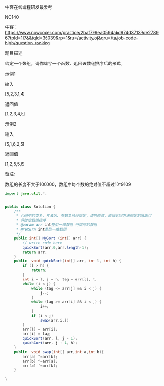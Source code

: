 牛客在线编程研发最爱考

NC140

牛客：https://www.nowcoder.com/practice/2baf799ea0594abd974d37139de27896?tpId=117&&tqId=36039&rp=1&ru=/activity/oj&qru=/ta/job-code-high/question-ranking



题目描述

给定一个数组，请你编写一个函数，返回该数组排序后的形式。



示例1

输入

[5,2,3,1,4]

返回值

[1,2,3,4,5]



示例2

输入

[5,1,6,2,5]

返回值

[1,2,5,5,6]



备注:

数组的长度不大于100000，数组中每个数的绝对值不超过10^9109



````java
import java.util.*;


public class Solution {
    /**
     * 代码中的类名、方法名、参数名已经指定，请勿修改，直接返回方法规定的值即可
     * 将给定数组排序
     * @param arr int整型一维数组 待排序的数组
     * @return int整型一维数组
     */
    public int[] MySort (int[] arr) {
        // write code here
        quickSort(arr,0,arr.length-1);
        return arr;
    }
    public  void quickSort(int[] arr, int l, int h) {
        if (l > h) {
            return;
        }
        int i = l, j = h, tag = arr[l], t;
        while (i < j) {
            while (tag <= arr[j] && i < j) {
                j--;
            }
            while (tag >= arr[i] && i < j) {
                i++;
            }
            if (i < j) 
                swap(arr,i,j);
        }
        arr[l] = arr[i];
        arr[i] = tag;
        quickSort(arr, l, j - 1);
        quickSort(arr, j + 1, h);
    }
    public  void swap(int[] arr,int a,int b){
        arr[a] ^=arr[b];
        arr[b] ^=arr[a];
        arr[a] ^=arr[b];
    }
    
}
````

